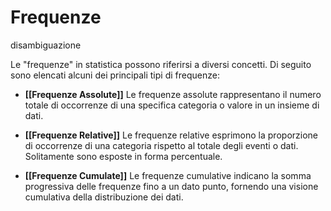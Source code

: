 # Frequenze
disambiguazione

Le "frequenze" in statistica possono riferirsi a diversi concetti. Di seguito sono elencati alcuni dei principali tipi di frequenze:

* **[[Frequenze Assolute]]**
   Le frequenze assolute rappresentano il numero totale di occorrenze di una specifica categoria o valore in un insieme di dati.

* **[[Frequenze Relative]]**
   Le frequenze relative esprimono la proporzione di occorrenze di una categoria rispetto al totale degli eventi o dati. Solitamente sono esposte in forma percentuale.

* **[[Frequenze Cumulate]]**
   Le frequenze cumulative indicano la somma progressiva delle frequenze fino a un dato punto, fornendo una visione cumulativa della distribuzione dei dati.